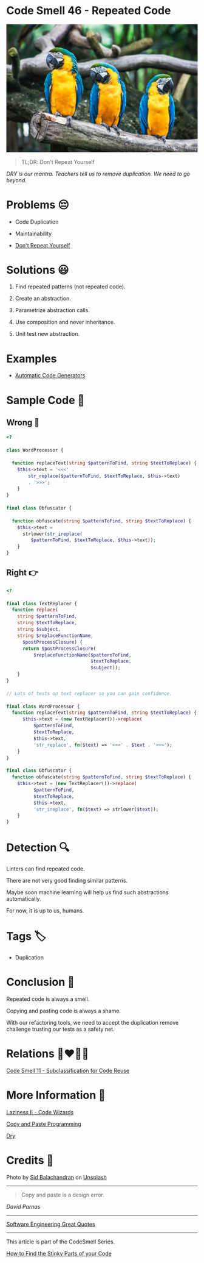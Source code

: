 # Code Smell 46 - Repeated Code

![Code Smell 46 - Repeated Code](Code%20Smell%2046%20-%20Repeated%20Code.jpg)

> TL;DR: Don't Repeat Yourself

*DRY is our mantra. Teachers tell us to remove duplication. We need to go beyond.*

# Problems 😔 

- Code Duplication

- Maintainability

- [Don't Repeat Yourself](https://en.wikipedia.org/wiki/Don%27t_repeat_yourself)

# Solutions 😃

1. Find repeated patterns (not repeated code).

2. Create an abstraction.

3. Parametrize abstraction calls.

4. Use composition and never inheritance.

5. Unit test new abstraction.

# Examples

- [Automatic Code Generators](https://github.com/mcsee/Software-Design-Articles/tree/main/Articles/Theory/Laziness%20II%20-%20Code%20Wizards/readme.md)

# Sample Code 📖

## Wrong 🚫

<!-- [Gist Url](https://gist.github.com/mcsee/b6df5d98efbecc9be783006d364e63f8) -->

```php
<?

class WordProcessor {

  function replaceText(string $patternToFind, string $textToReplace) {
    $this->text = '<<<' . 
        str_replace($patternToFind, $textToReplace, $this->text) 
        . '>>>';
    }
}

final class Obfuscator {

  function obfuscate(string $patternToFind, string $textToReplace) {
    $this->text = 
      strlower(str_ireplace(
         $patternToFind, $textToReplace, $this->text));
    }
}
```

## Right 👉

<!-- [Gist Url](https://gist.github.com/mcsee/4eb63e5acfcdda39b24e3f6a73eb0bdb) -->

```php
<?

final class TextReplacer {
  function replace(
    string $patternToFind, 
    string $textToReplace, 
    string $subject, 
    string $replaceFunctionName, 
      $postProcessClosure) {
      return $postProcessClosure(
          $replaceFunctionName($patternToFind,
                               $textToReplace,
                               $subject));
    }
}

// Lots of tests on text replacer so you can gain confidence.

final class WordProcessor {
  function replaceText(string $patternToFind, string $textToReplace) {
      $this->text = (new TextReplacer())->replace(
          $patternToFind, 
          $textToReplace, 
          $this->text, 
          'str_replace', fn($text) => '<<<' . $text . '>>>');
    }
}

final class Obfuscator {
  function obfuscate(string $patternToFind, string $textToReplace) {
    $this->text = (new TextReplacer())->replace(
          $patternToFind, 
          $textToReplace, 
          $this->text, 
          'str_ireplace', fn($text) => strlower($text));
    }
}
```

# Detection 🔍

Linters can find repeated code. 

There are not very good finding similar patterns. 

Maybe soon machine learning will help us find such abstractions automatically. 

For now, it is up to us, humans.

# Tags 🏷️

- Duplication

# Conclusion 🏁

Repeated code is always a smell. 

Copying and pasting code is always a shame.

With our refactoring tools, we need to accept the duplication remove challenge trusting our tests as a safety net.

# Relations 👩‍❤️‍💋‍👨

[Code Smell 11 - Subclassification for Code Reuse](https://github.com/mcsee/Software-Design-Articles/tree/main/Articles/Code%20Smells/Code%20Smell%2011%20-%20Subclassification%20for%20Code%20Reuse/readme.md)

# More Information 📕

[Laziness II - Code Wizards](https://github.com/mcsee/Software-Design-Articles/tree/main/Articles/Theory/Laziness%20II%20-%20Code%20Wizards/readme.md)

[Copy and Paste Programming](https://en.wikipedia.org/wiki/Copy_and_paste_programming)

[Dry](https://deepdive.hashnode.dev/dry-dont-repeat-yourself)

# Credits 🙏

Photo by [Sid Balachandran](https://unsplash.com/@itookthose) on [Unsplash](https://unsplash.com/s/photos/parrot)

* * *

> Copy and paste is a design error. 

_David Parnas_
 
* * *
 
[Software Engineering Great Quotes](https://github.com/mcsee/Software-Design-Articles/tree/main/Articles/Quotes/Software%20Engineering%20Great%20Quotes/readme.md)

* * *

This article is part of the CodeSmell Series.

[How to Find the Stinky Parts of your Code](https://github.com/mcsee/Software-Design-Articles/tree/main/Articles/Code%20Smells/How%20to%20Find%20the%20Stinky%20parts%20of%20your%20Code/readme.md)
